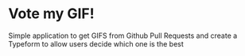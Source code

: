 # Vote my GIF!

Simple application to get GIFS from Github Pull Requests and create a Typeform to allow users decide which one is the best

